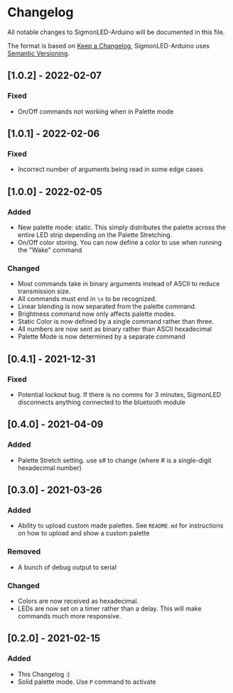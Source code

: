 # Changelog
All notable changes to SigmonLED-Arduino will be documented in this file.

The format is based on [Keep a Changelog](https://keepachangelog.com/en/1.0.0/),
SigmonLED-Arduino uses [Semantic Versioning](https://semver.org/spec/v2.0.0.html).

## [1.0.2] - 2022-02-07
### Fixed
- On/Off commands not working when in Palette mode

## [1.0.1] - 2022-02-06
### Fixed
- Incorrect number of arguments being read in some edge cases

## [1.0.0] - 2022-02-05
### Added
- New palette mode: static. This simply distributes the palette across the entire LED strip depending on the Palette Stretching.
- On/Off color storing. You can now define a color to use when running the "Wake" command
### Changed
- Most commands take in binary arguments instead of ASCII to reduce transmission size.
- All commands must end in `\n` to be recognized.
- Linear blending is now separated from the palette command.
- Brightness command now only affects palette modes.
- Static Color is now defined by a single command rather than three.
- All numbers are now sent as binary rather than ASCII hexadecimal
- Palette Mode is now determined by a separate command

## [0.4.1] - 2021-12-31
### Fixed
- Potential lockout bug. If there is no comms for 3 minutes, SigmonLED disconnects anything connected to the bluetooth module

## [0.4.0] - 2021-04-09
### Added
- Palette Stretch setting. use s# to change (where # is a single-digit hexadecimal number)

## [0.3.0] - 2021-03-26
### Added
- Ability to upload custom made palettes. See `README.md` for instructions on how to upload and show a custom palette
### Removed
- A bunch of debug output to serial
### Changed
- Colors are now received as hexadecimal.
- LEDs are now set on a timer rather than a delay. This will make commands much more responsive.


## [0.2.0] - 2021-02-15
### Added
- This Changelog :)
- Solid palette mode. Use `P` command to activate
